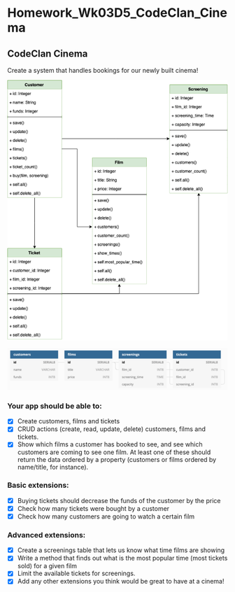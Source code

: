 # Homework_Wk03D5_CodeClan_Cinema

## CodeClan Cinema

Create a system that handles bookings for our newly built cinema!

![class diagram](class_diagram.png)

![db_schema](db_schema.png)

### Your app should be able to:
  - [x] Create customers, films and tickets
  - [x] CRUD actions (create, read, update, delete) customers, films and tickets.
  - [x] Show which films a customer has booked to see, and see which customers are coming to see one film. At least one of these should return the data ordered by a property (customers or films ordered by name/title, for instance).

### Basic extensions:
  - [x] Buying tickets should decrease the funds of the customer by the price
  - [x] Check how many tickets were bought by a customer
  - [x] Check how many customers are going to watch a certain film

### Advanced extensions:
  - [x] Create a screenings table that lets us know what time films are showing
  - [x] Write a method that finds out what is the most popular time (most tickets sold) for a given film
  - [x] Limit the available tickets for screenings.
  - [x] Add any other extensions you think would be great to have at a cinema!

